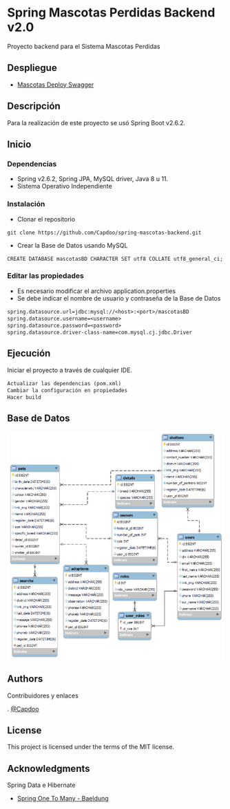 # Spring Mascotas Perdidas Backend v2.0

Proyecto backend para el Sistema Mascotas Perdidas

## Despliegue

* [Mascotas Deploy Swagger](https://spring-adopciones-backend.herokuapp.com/swagger-ui/index.html)


## Descripción

Para la realización de este proyecto se usó Spring Boot v2.6.2.

## Inicio

### Dependencias

* Spring v2.6.2, Spring JPA, MySQL driver, Java 8 u 11.
* Sistema Operativo Independiente

### Instalación

* Clonar el repositorio
```
git clone https://github.com/Capdoo/spring-mascotas-backend.git
```

* Crear la Base de Datos usando MySQL
```
CREATE DATABASE mascotasBD CHARACTER SET utf8 COLLATE utf8_general_ci;
```


### Editar las propiedades

* Es necesario modificar el archivo application.properties
* Se debe indicar el nombre de usuario y contraseña de la Base de Datos

```
spring.datasource.url=jdbc:mysql://<host>:<port>/mascotasBD
spring.datasource.username=<username>
spring.datasource.password=<password>
spring.datasource.driver-class-name=com.mysql.cj.jdbc.Driver
```

## Ejecución

Iniciar el proyecto a través de cualquier IDE.
```
Actualizar las dependencias (pom.xml)
Cambiar la configuración en propiedades
Hacer build
```


## Base de Datos
![plot](./src/main/resources/static/BaseDatos.png)

## Authors

Contribuidores y enlaces

. [@Capdoo](https://github.com/Capdoo)


## License

This project is licensed under the terms of the MIT license.

## Acknowledgments

Spring Data e Hibernate
* [Spring One To Many - Baeldung](https://www.baeldung.com/hibernate-one-to-many)
